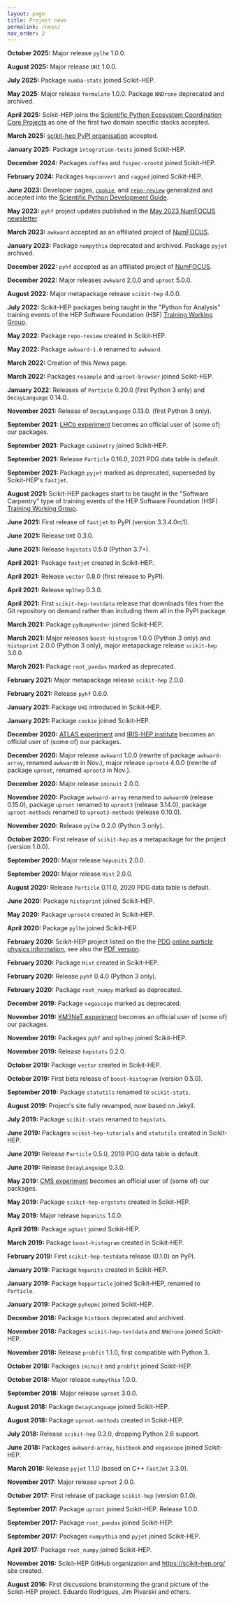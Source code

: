 ```yaml
---
layout: page
title: Project news
permalink: /news/
nav_order: 2
---
```


**October 2025:** Major release `pylhe` 1.0.0.

**August 2025:** Major release `UHI` 1.0.0.

**July 2025:** Package `numba-stats` joined Scikit-HEP.

**May 2025:** Major release `formulate` 1.0.0. Package `NNDrone` deprecated and archived.

**April 2025:** Scikit-HEP joins the [Scientific Python Ecosystem Coordination Core Projects][]
as one of the first two domain specific stacks accepted.

**March 2025:** [scikit-hep PyPI organisation][] accepted.

**January 2025:** Package `integration-tests` joined Scikit-HEP.

**December 2024:** Packages `coffea` and `fsspec-xrootd` joined Scikit-HEP.

**February 2024:** Packages `hepconvert` and `ragged` joined Scikit-HEP.

**June 2023:** Developer pages, [`cookie`][], and [`repo-review`][] generalized and accepted into the [Scientific Python Development Guide][].

**May 2023:** `pyhf` project updates published in the [May 2023 NumFOCUS newsletter][].

**March 2023:** `awkward` accepted as an affiliated project of [NumFOCUS][].

**January 2023:** Package `numpythia` deprecated and archived. Package `pyjet` archived.

**December 2022:** `pyhf` accepted as an affiliated project of [NumFOCUS][].

**December 2022:** Major releases `awkward` 2.0.0 and `uproot` 5.0.0.

**August 2022:** Major metapackage release `scikit-hep` 4.0.0.

**July 2022:** Scikit-HEP packages being taught in the "Python for Analysis" training events
of the HEP Software Foundation (HSF) [Training Working Group][].

**May 2022:** Package `repo-review` created in Scikit-HEP.

**May 2022:** Package `awkward-1.0` renamed to `awkward`.

**March 2022:** Creation of this _News_ page.

**March 2022:** Packages `resample` and `uproot-browser` joined Scikit-HEP.

**January 2022:** Releases of `Particle` 0.20.0 (first Python 3 only) and `DecayLanguage` 0.14.0.

**November 2021:** Release of `DecayLanguage` 0.13.0. (first Python 3 only).

**September 2021:** [LHCb experiment][] becomes an official user of (some of) our packages.

**September 2021:** Package `cabinetry` joined Scikit-HEP.

**September 2021:** Release `Particle` 0.16.0, 2021 PDG data table is default.

**September 2021:** Package `pyjet` marked as deprecated, superseded by Scikit-HEP's `fastjet`.

**August 2021:** Scikit-HEP packages start to be taught in the "Software Carpentry" type of training events
of the HEP Software Foundation (HSF) [Training Working Group][].

**June 2021:** First release of `fastjet` to PyPI (version 3.3.4.0rc1).

**June 2021:** Release `UHI` 0.3.0.

**June 2021:** Release `hepstats` 0.5.0 (Python 3.7+).

**April 2021:** Package `fastjet` created in Scikit-HEP.

**April 2021:** Release `vector` 0.8.0 (first release to PyPI).

**April 2021:** Release `mplhep` 0.3.0.

**April 2021:** First `scikit-hep-testdata` release that downloads files from the Git repository on demand
rather than including them all in the PyPI package.

**March 2021:** Package `pyBumpHunter` joined Scikit-HEP.

**March 2021:** Major releases `boost-histogram` 1.0.0 (Python 3 only)
and `histoprint` 2.0.0 (Python 3 only), major metapackage release `scikit-hep` 3.0.0.

**March 2021:** Package `root_pandas` marked as deprecated.

**February 2021:** Major metapackage release `scikit-hep` 2.0.0.

**February 2021:** Release `pyhf` 0.6.0.

**January 2021:** Package `UHI` introduced in Scikit-HEP.

**January 2021:** Package `cookie` joined Scikit-HEP.

**December 2020:** [ATLAS experiment][] and [IRIS-HEP institute][] becomes an official user of (some of) our packages.

**December 2020:** Major release `awkward` 1.0.0 (rewrite of package `awkward-array`, renamed `awkward0` in Nov.),
major release `uproot4` 4.0.0 (rewrite of package `uproot`, renamed `uproot3` in Nov.).

**December 2020:** Major release `iminuit` 2.0.0.

**November 2020:** Package `awkward-array` renamed to `awkward0` (release 0.15.0),
package `uproot` renamed to `uproot3` (release 3.14.0),
package `uproot-methods` renamed to `uproot3-methods` (release 0.10.0).

**November 2020:** Release `pylhe` 0.2.0 (Python 3 only).

**October 2020:** First release of `scikit-hep` as a metapackage for the project (version 1.0.0).

**September 2020:** Major release `hepunits` 2.0.0.

**September 2020:** Major release `Hist` 2.0.0.

**August 2020:** Release `Particle` 0.11.0, 2020 PDG data table is default.

**June 2020:** Package `histoprint` joined Scikit-HEP.

**May 2020:** Package `uproot4` created in Scikit-HEP.

**April 2020:** Package `pylhe` joined Scikit-HEP.

**February 2020:** Scikit-HEP project listed on the the [PDG][] [online particle physics information][],
see also the [PDF version](https://pdg.lbl.gov/2020/reviews/rpp2020-rev-online-hep-info.pdf).

**February 2020:** Package `Hist` created in Scikit-HEP.

**February 2020:** Release `pyhf` 0.4.0 (Python 3 only).

**February 2020:** Package `root_numpy` marked as deprecated.

**December 2019:** Package `vegascope` marked as deprecated.

**November 2019:** [KM3NeT experiment][] becomes an official user of (some of) our packages.

**November 2019:** Packages `pyhf` and `mplhep` joined Scikit-HEP.

**November 2019:** Release `hepstats` 0.2.0.

**October 2019:** Package `vector` created in Scikit-HEP.

**October 2019:** First beta release of `boost-histogram` (version 0.5.0).

**September 2019:** Package `statutils` renamed to `scikit-stats`.

**August 2019:** Project's site fully revamped, now based on Jekyll.

**July 2019:** Package `scikit-stats` renamed to `hepstats`.

**June 2019:** Packages `scikit-hep-tutorials` and `statutils` created in Scikit-HEP.

**June 2019:** Release `Particle` 0.5.0, 2019 PDG data table is default.

**June 2019:** Release `DecayLanguage` 0.3.0.

**May 2019:** [CMS experiment][] becomes an official user of (some of) our packages.

**May 2019:** Package `scikit-hep-orgstats` created in Scikit-HEP.

**May 2019:** Major release `hepunits` 1.0.0.

**April 2019:** Package `aghast` joined Scikit-HEP.

**March 2019:** Package `boost-histogram` created in Scikit-HEP.

**February 2019:** First `scikit-hep-testdata` release (0.1.0) on PyPI.

**January 2019:** Package `hepunits` created in Scikit-HEP.

**January 2019:** Package `hepparticle` joined Scikit-HEP, renamed to `Particle`.

**January 2019:** Package `pyhepmc` joined Scikit-HEP.

**December 2018:** Package `histbook` deprecated and archived.

**November 2018:** Packages `scikit-hep-testdata` and `NNdrone` joined Scikit-HEP.

**November 2018:** Release `probfit` 1.1.0, first compatible with Python 3.

**October 2018:** Packages `iminuit` and `probfit` joined Scikit-HEP.

**October 2018:** Major release `numpythia` 1.0.0.

**September 2018:** Major release `uproot` 3.0.0.

**August 2018:** Package `DecayLanguage` joined Scikit-HEP.

**August 2018:** Package `uproot-methods` created in Scikit-HEP.

**July 2018:** Release `scikit-hep` 0.3.0, dropping Python 2.6 support.

**June 2018:** Packages `awkward-array`, `histbook` and `vegascope` joined Scikit-HEP.

**March 2018:** Release `pyjet` 1.1.0 (based on C++ `FastJet` 3.3.0).

**November 2017:** Major release `uproot` 2.0.0.

**October 2017:** First release of package `scikit-hep` (version 0.1.0).

**September 2017:** Package `uproot` joined Scikit-HEP. Release 1.0.0.

**September 2017:** Package `root_pandas` joined Scikit-HEP.

**September 2017:** Packages `numpythia` and `pyjet` joined Scikit-HEP.

**April 2017:** Package `root_numpy` joined Scikit-HEP.

**November 2016:** Scikit-HEP GitHub organization and <https://scikit-hep.org/> site created.

**August 2016:** First discussions brainstorming the grand picture of the Scikit-HEP project.
Eduardo Rodrigues, Jim Pivarski and others.

[atlas experiment]: https://atlas.cern/
[cms experiment]: https://cms.cern/
[iris-hep institute]: https://iris-hep.org/
[km3net experiment]: https://www.km3net.org/
[lhcb experiment]: http://lhcb.web.cern.ch/
[numfocus]: https://numfocus.org/
[pdg]: https://pdg.lbl.gov/
[online particle physics information]: https://github.com/particledatagroup/hep-resources
[May 2023 NumFOCUS newsletter]: https://numfocus.salsalabs.org/numfocus__newsletter_may2023
[Training Working Group]: https://hepsoftwarefoundation.org/workinggroups/training.html
[Scientific Python Ecosystem Coordination Core Projects]: https://scientific-python.org/specs/core-projects/
[Scientific Python Development Guide]: https://learn.scientific-python.org/development
[scikit-hep PyPI organisation]: https://pypi.org/org/scikit-hep/
[`cookie`]: https://github.com/scientific-python/cookie
[`repo-review`]: https://repo-review.readthedocs.io
